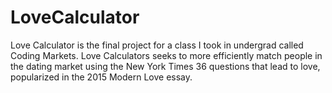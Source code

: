 # LoveCalculator
Love Calculator is the final project for a class I took in undergrad called Coding Markets. Love Calculators seeks to more efficiently match people in the dating market using the New York Times 36 questions that lead to love, popularized in the 2015 Modern Love essay.
